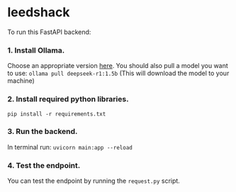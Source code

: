 # leedshack
To run this FastAPI backend:

### 1. Install Ollama.
Choose an appropriate version [here](https://ollama.com/download).
You should also pull a model you want to use:
`ollama pull deepseek-r1:1.5b`
(This will download the model to your machine)

### 2. Install required python libraries.
```pip install -r requirements.txt```

### 3. Run the backend.
In terminal run: ```uvicorn main:app --reload```

### 4. Test the endpoint.
You can test the endpoint by running the `request.py` script.

